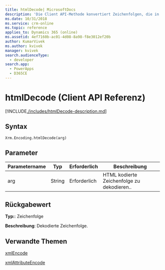 ```yaml
---
title: htmlDecode| MicrosoftDocs
description: 'Die Client API-Methode konvertiert Zeichenfolgen, die in eine decodierte Zeichenfolge HTML-codiert dazu geführt haben.'
ms.date: 10/31/2018
ms.service: crm-online
ms.topic: reference
applies_to: Dynamics 365 (online)
ms.assetid: 4ef7160b-ac01-4d08-8a98-f8e3012ef20b
author: KumarVivek
ms.author: kvivek
manager: kvivek
search.audienceType:
  - developer
search.app:
  - PowerApps
  - D365CE
---
```

# <a name="htmldecode-client-api-reference"></a>htmlDecode (Client API Referenz)



[!INCLUDE[./includes/htmlDecode-description.md](./includes/htmlDecode-description.md)] 

## <a name="syntax"></a>Syntax

`Xrm.Encoding.htmlDecode(arg)`

## <a name="parameters"></a>Parameter

|Parametername        | Typ           | Erforderlich  |Beschreibung  |
| ------------- |-------------| -----|-----|
|arg        | String           | Erforderlich  |HTML kodierte Zeichenfolge zu dekodieren..  |


## <a name="return-value"></a>Rückgabewert

**Typ:**: Zeichenfolge

**Beschreibung**: Dekodierte Zeichenfolge.

## <a name="related-topics"></a>Verwandte Themen

[xmlEncode](htmlEncode.md)

[xmlAttributeEncode](htmlAttributeEncode.md)
